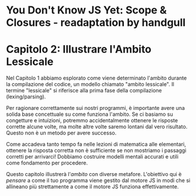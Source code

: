 # You Don't Know JS Yet: Scope & Closures - readaptation by handgull

# Capitolo 2: Illustrare l'Ambito Lessicale
Nel Capitolo 1 abbiamo esplorato come viene determinato l'ambito durante la compilazione del codice, un modello chiamato "ambito lessicale". Il termine "lessicale" si riferisce alla prima fase della compilazione (lexing/parsing).

Per ragionare correttamente sui nostri programmi, è importante avere una solida base concettuale su come funziona l'ambito. Se ci basiamo su congetture e intuizioni, potremmo accidentalmente ottenere le risposte corrette alcune volte, ma molte altre volte saremo lontani dal vero risultato. Questo non è un metodo per avere successo.

Come accadeva tanto tempo fa nelle lezioni di matematica alle elementari, ottenere la risposta corretta non è sufficiente se non mostriamo i passaggi corretti per arrivarci! Dobbiamo costruire modelli mentali accurati e utili come fondamento per procedere.

Questo capitolo illustrerà l'*ambito* con diverse metafore. L'obiettivo qui è *pensare* a come il tuo programma viene gestito dal motore JS in modi che si allineano più strettamente a come il motore JS funziona effettivamente.

